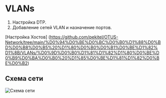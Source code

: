 # VLANs
  1. Настройка DTP.
  2. Добавление сетей VLAN и назначение портов.



[Настройка Хостов] (https://github.com/pekitel/OTUS-Network/tree/main/%D0%94%D0%BE%D0%BC%D0%B0%D1%88%D0%BD%D0%B8%D0%B5%20%D1%80%D0%B0%D0%B1%D0%BE%D1%82%D1%8B/VLANs/%D0%9D%D0%B0%D1%81%D1%82%D1%80%D0%BE%D0%B9%D0%BA%D0%B0%20%D1%85%D0%BE%D1%81%D1%82%D0%BE%D0%B2)
  
## Схема сети
![Схема сети](https://user-images.githubusercontent.com/112701413/188448712-6bcd0de8-aa46-4edd-b927-149e247e3f88.jpg)

